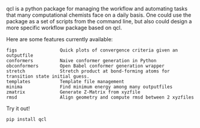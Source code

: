 qcl is a python package for managing the workflow and automating tasks that many computational chemists face on a daily basis. One could use the package as a set of scripts from the command line, but also could design a more specific workflow package based on qcl.

Here are some features currently available:

    figs                Quick plots of convergence criteria given an outputfile
    conformers          Naive conformer generation in Python
    obconformers        Open Babel conformer generation wrapper
    stretch             Stretch product at bond-forming atoms for transition state initial guess.
    templates           Template file management
    minima              Find minimum energy among many outputfiles
    zmatrix             Generate Z-Matrix from xyzfile
    rmsd                Align geometry and compute rmsd between 2 xyzfiles


Try it out!

`pip install qcl`
